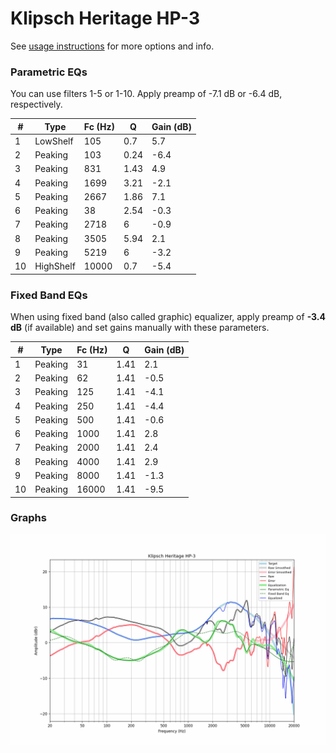 # Klipsch Heritage HP-3
See [usage instructions](https://github.com/jaakkopasanen/AutoEq#usage) for more options and info.

### Parametric EQs
You can use filters 1-5 or 1-10. Apply preamp of -7.1 dB or -6.4 dB, respectively.

|   # | Type      |   Fc (Hz) |    Q |   Gain (dB) |
|-----|-----------|-----------|------|-------------|
|   1 | LowShelf  |       105 | 0.7  |         5.7 |
|   2 | Peaking   |       103 | 0.24 |        -6.4 |
|   3 | Peaking   |       831 | 1.43 |         4.9 |
|   4 | Peaking   |      1699 | 3.21 |        -2.1 |
|   5 | Peaking   |      2667 | 1.86 |         7.1 |
|   6 | Peaking   |        38 | 2.54 |        -0.3 |
|   7 | Peaking   |      2718 | 6    |        -0.9 |
|   8 | Peaking   |      3505 | 5.94 |         2.1 |
|   9 | Peaking   |      5219 | 6    |        -3.2 |
|  10 | HighShelf |     10000 | 0.7  |        -5.4 |

### Fixed Band EQs
When using fixed band (also called graphic) equalizer, apply preamp of **-3.4 dB** (if available) and set gains manually with these parameters.

|   # | Type    |   Fc (Hz) |    Q |   Gain (dB) |
|-----|---------|-----------|------|-------------|
|   1 | Peaking |        31 | 1.41 |         2.1 |
|   2 | Peaking |        62 | 1.41 |        -0.5 |
|   3 | Peaking |       125 | 1.41 |        -4.1 |
|   4 | Peaking |       250 | 1.41 |        -4.4 |
|   5 | Peaking |       500 | 1.41 |        -0.6 |
|   6 | Peaking |      1000 | 1.41 |         2.8 |
|   7 | Peaking |      2000 | 1.41 |         2.4 |
|   8 | Peaking |      4000 | 1.41 |         2.9 |
|   9 | Peaking |      8000 | 1.41 |        -1.3 |
|  10 | Peaking |     16000 | 1.41 |        -9.5 |

### Graphs
![](./Klipsch%20Heritage%20HP-3.png)
